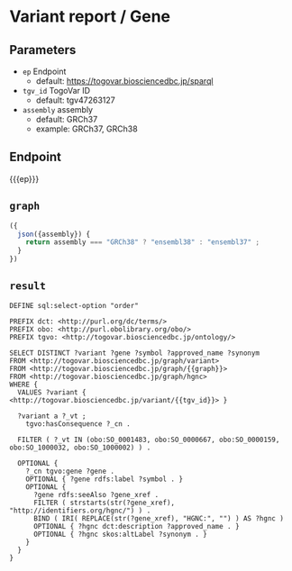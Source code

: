 # Variant report / Gene

## Parameters

* `ep` Endpoint
  * default: https://togovar.biosciencedbc.jp/sparql
* `tgv_id` TogoVar ID
  * default: tgv47263127
* `assembly` assembly
  * default: GRCh37
  * example: GRCh37, GRCh38

## Endpoint

{{{ep}}}

## `graph`

```javascript
({
  json({assembly}) {
    return assembly === "GRCh38" ? "ensembl38" : "ensembl37" ;
  }
})
```

## `result`

```sparql
DEFINE sql:select-option "order"

PREFIX dct: <http://purl.org/dc/terms/>
PREFIX obo: <http://purl.obolibrary.org/obo/>
PREFIX tgvo: <http://togovar.biosciencedbc.jp/ontology/>

SELECT DISTINCT ?variant ?gene ?symbol ?approved_name ?synonym
FROM <http://togovar.biosciencedbc.jp/graph/variant>
FROM <http://togovar.biosciencedbc.jp/graph/{{graph}}>
FROM <http://togovar.biosciencedbc.jp/graph/hgnc>
WHERE {
  VALUES ?variant { <http://togovar.biosciencedbc.jp/variant/{{tgv_id}}> }

  ?variant a ?_vt ;
    tgvo:hasConsequence ?_cn .

  FILTER ( ?_vt IN (obo:SO_0001483, obo:SO_0000667, obo:SO_0000159, obo:SO_1000032, obo:SO_1000002) ) .

  OPTIONAL { 
    ?_cn tgvo:gene ?gene . 
    OPTIONAL { ?gene rdfs:label ?symbol . }
    OPTIONAL { 
      ?gene rdfs:seeAlso ?gene_xref .
      FILTER ( strstarts(str(?gene_xref), "http://identifiers.org/hgnc/") ) .
      BIND ( IRI( REPLACE(str(?gene_xref), "HGNC:", "") ) AS ?hgnc )
      OPTIONAL { ?hgnc dct:description ?approved_name . }
      OPTIONAL { ?hgnc skos:altLabel ?synonym . }
    }
  }
}
```
